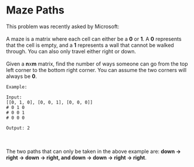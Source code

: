 # Maze Paths
This problem was recently asked by Microsoft:
<br><br>
A maze is a matrix where each cell can either be a <b>0</b> or <b>1</b>. A <b>0</b> represents that the cell is empty, and a <b>1</b> represents a wall that cannot be walked through. You can also only travel either right or down.
<br><br>
Given a <b>n</b>x<b>m</b> matrix, find the number of ways someone can go from the top left corner to the bottom right corner. You can assume the two corners will always be <b>0</b>.
```
Example:

Input: 
[[0, 1, 0], [0, 0, 1], [0, 0, 0]]
# 0 1 0
# 0 0 1
# 0 0 0

Output: 2
```
<br><br>The two paths that can only be taken in the above example are: <b>down -> right -> down -> right, and down -> down -> right -> right</b>.
